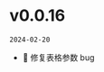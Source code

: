 <!--
 * @Date: 2024-02-20 09:22:20
 * @LastEditors: dengxin 994386508@qq.com
 * @LastEditTime: 2024-02-22 15:11:42
 * @FilePath: /yzt-react-component/changelog.md
-->

# v0.0.16

`2024-02-20`

- :bug: 修复表格参数 bug
